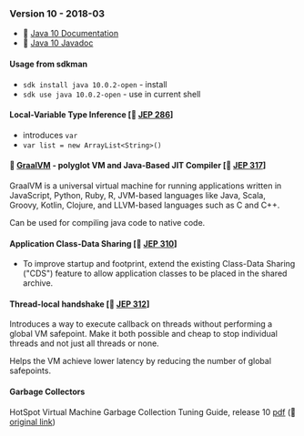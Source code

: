 ### Version 10 - 2018-03

* 🔗 [Java 10 Documentation](https://docs.oracle.com/javase/10/)
* 🔗 [Java 10 Javadoc](https://docs.oracle.com/javase/10/docs/api/index.html?overview-summary.html)

#### Usage from sdkman

* `sdk install java 10.0.2-open` - install
* `sdk use java 10.0.2-open` - use in current shell

#### Local-Variable Type Inference [🔗 [JEP 286](https://openjdk.java.net/jeps/286)]

* introduces `var`
* `var list = new ArrayList<String>()`

#### 🔗 [GraalVM](https://www.graalvm.org/) - polyglot VM and Java-Based JIT Compiler [🔗 [JEP 317](https://openjdk.java.net/jeps/317)]

GraalVM is a universal virtual machine for running applications written in JavaScript, Python, Ruby, R, JVM-based languages like Java, Scala, Groovy, Kotlin, Clojure, and LLVM-based languages such as C and C++.

Can be used for compiling java code to native code.

#### Application Class-Data Sharing [🔗 [JEP 310](https://openjdk.java.net/jeps/310)]

* To improve startup and footprint, extend the existing Class-Data Sharing ("CDS") feature to allow application classes to be placed in the shared archive.

#### Thread-local handshake [🔗 [JEP 312](https://openjdk.java.net/jeps/312)]

Introduces a way to execute callback on threads without performing a global VM safepoint. Make it both possible and cheap to stop individual threads and not just all threads or none.

Helps the VM achieve lower latency by reducing the number of global safepoints.

#### Garbage Collectors

HotSpot Virtual Machine Garbage Collection Tuning Guide, release 10 [pdf](./docs/hotspot-virtual-machine-garbage-collection-tuning-guide-v10.pdf) (🔗 [original link](https://docs.oracle.com/javase/10/gctuning/))
